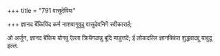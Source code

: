 +++
title = "791 वासुदेवियः"

+++
ज्ञानद बॆंकियिंद कर्म नाशवागुवुदु वासुदेवनिगॆ स्वीकारार्ह;

ओ अर्जुन, ज्ञानद बॆंकिय योगवु ऎल्ला क्रियॆगळन्नु बूदि माडुत्तदॆ; ई लोकदल्लि ज्ञानक्किंत शुद्धवादद्दु यावुदू इल्ल.

